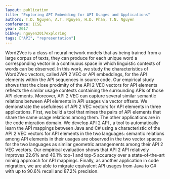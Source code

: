```yaml
---
layout: publication
title: "Exploring API Embedding for API Usages and Applications"
authors: T.D. Nguyen, A.T. Nguyen, H.D. Phan, T.N. Nguyen
conference: ICSE
year: 2017
bibkey: nguyen2017exploring
tags: ["API", "representation"]
---
```

Word2Vec is a class of neural network models that
as being trained from a large corpus of texts, they can produce for
each unique word a corresponding vector in a continuous space in
which linguistic contexts of words can be observed. In this work,
we study the characteristics of Word2Vec vectors, called API 2 VEC
or API embeddings, for the API elements within the API sequences in source code. Our empirical study shows that the close
proximity of the API 2 VEC vectors for API elements reflects the
similar usage contexts containing the surrounding APIs of those
API elements. Moreover, API 2 VEC can capture several similar
semantic relations between API elements in API usages via vector
offsets. We demonstrate the usefulness of API 2 VEC vectors for
API elements in three applications. First, we build a tool that mines the pairs of API elements that share the same usage relations
among them. The other applications are in the code migration
domain. We develop API 2 API , a tool to automatically learn the
API mappings between Java and C# using a characteristic of the
API 2 VEC vectors for API elements in the two languages: semantic
relations among API elements in their usages are observed in the
two vector spaces for the two languages as similar geometric
arrangements among their API 2 VEC vectors. Our empirical
evaluation shows that API 2 API relatively improves 22.6% and
40.1% top-1 and top-5 accuracy over a state-of-the-art mining
approach for API mappings. Finally, as another application in
code migration, we are able to migrate equivalent API usages
from Java to C# with up to 90.6% recall and 87.2% precision.
